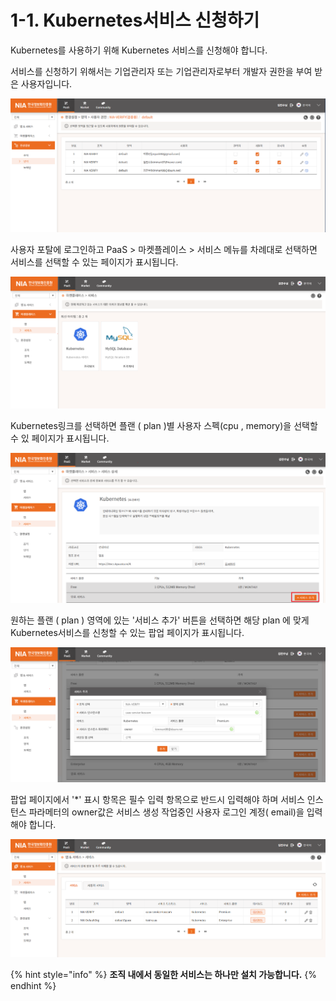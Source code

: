 # 1-1. Kubernetes서비스 신청하기

Kubernetes를 사용하기 위해 Kubernetes 서비스를 신청해야 합니다.

서비스를 신청하기 위해서는 기업관리자 또는 기업관리자로부터 개발자 권한을 부여 받은 사용자입니다.

![](../.gitbook/assets/image%20%28143%29.png)

사용자 포탈에 로그인하고 PaaS &gt; 마켓플레이스 &gt; 서비스 메뉴를 차례대로 선택하면 서비스를 선택할 수 있는 페이지가 표시됩니다.

![](../.gitbook/assets/image%20%28140%29.png)

Kubernetes링크를 선택하면 플랜 \( plan \)별  사용자 스펙\(cpu , memory\)을  선택할 수 있 페이지가 표시됩니다.

![](../.gitbook/assets/image%20%28138%29.png)

원하는 플랜 \( plan \) 영역에 있는 '서비스 추가' 버튼을 선택하면 해당 plan 에 맞게 Kubernetes서비스를 신청할 수 있는 팝업 페이지가 표시됩니다.

![](../.gitbook/assets/image%20%28142%29.png)

팝업 페이지에서 '\*' 표시 항목은 필수 입력 항목으로 반드시 입력해야 하며 서비스 인스턴스 파라메터의 owner값은 서비스 생성 작업중인 사용자 로그인 계정\( email\)을 입력해야 합니다. 

![](../.gitbook/assets/image%20%28141%29.png)

{% hint style="info" %}
**조직 내에서 동일한 서비스는 하나만 설치 가능합니다.**
{% endhint %}

